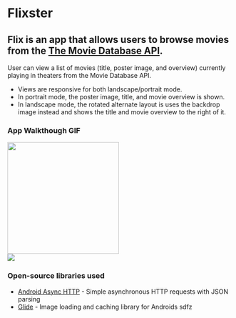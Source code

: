 # Flixster
Flix is an app that allows users to browse movies from the [The Movie Database API](http://docs.themoviedb.apiary.io/#).
---

User can view a list of movies (title, poster image, and overview) currently playing in theaters from the Movie Database API.

- Views are responsive for both landscape/portrait mode.
- In portrait mode, the poster image, title, and movie overview is shown.
- In landscape mode, the rotated alternate layout is uses the backdrop image instead and shows the title and movie overview to the right of it.

### App Walkthough GIF

<img src="https://imgur.com/ZLgywOr.gif" width=250><br>
<img src="https://imgur.com/e2zydyP.gif"><br>

### Open-source libraries used

- [Android Async HTTP](https://github.com/codepath/CPAsyncHttpClient) - Simple asynchronous HTTP requests with JSON parsing
- [Glide](https://github.com/bumptech/glide) - Image loading and caching library for Androids
sdfz